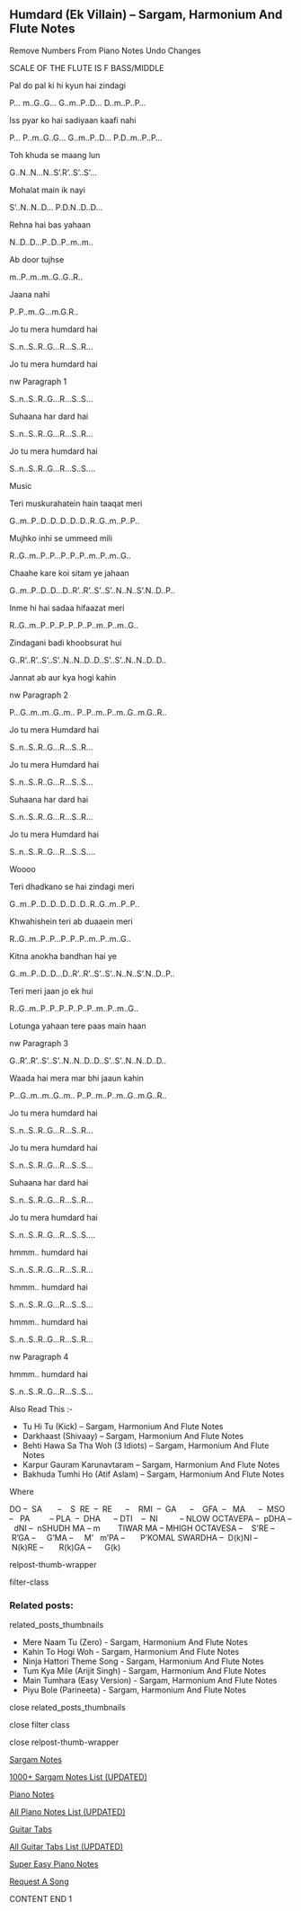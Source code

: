 
## Humdard (Ek Villain) – Sargam, Harmonium And Flute Notes

Remove Numbers From Piano Notes
Undo Changes

SCALE OF THE FLUTE IS F BASS/MIDDLE

Pal do pal ki hi kyun hai zindagi

P… m..G..G… G..m..P..D… D..m..P..P…

Iss pyar ko hai sadiyaan kaafi nahi

P… P..m..G..G… G..m..P..D… P.D..m..P..P…

Toh khuda se maang lun

G..N..N…N..S’.R’..S’..S’…

Mohalat main ik nayi

S’..N..N..D… P.D.N..D..D…

Rehna hai bas yahaan

N..D..D…P..D..P..m..m..

Ab door tujhse

m..P..m..m..G..G..R..

Jaana nahi

P..P..m..G…m.G.R..

Jo tu mera humdard hai

S..n..S..R..G…R…S..R…

Jo tu mera humdard hai

nw Paragraph 1

S..n..S..R..G…R…S..S…

Suhaana har dard hai

S..n..S..R..G…R…S..R…

Jo tu mera humdard hai

S..n..S..R..G…R…S..S….

Music

Teri muskurahatein hain taaqat meri

G..m..P..D..D..D..D..D..R..G..m..P..P..

Mujhko inhi se ummeed mili

R..G..m..P..P…P..P..P..m..P..m..G..

Chaahe kare koi sitam ye jahaan

G..m..P..D..D…D..R’..R’..S’..S’..N..N..S’.N..D..P..

Inme hi hai sadaa hifaazat meri

R..G..m..P..P..P..P..P..P..m..P..m..G..

Zindagani badi khoobsurat hui

G..R’..R’..S’..S’..N..N..D..D..S’..S’..N..N..D..D..

Jannat ab aur kya hogi kahin

nw Paragraph 2

P…G..m..m..G..m.. P..P..m..P..m..G..m.G..R..

Jo tu mera Humdard hai

S..n..S..R..G…R…S..R…

Jo tu mera Humdard hai

S..n..S..R..G…R…S..S…

Suhaana har dard hai

S..n..S..R..G…R…S..R…

Jo tu mera Humdard hai

S..n..S..R..G…R…S..S….

Woooo

Teri dhadkano se hai zindagi meri

G..m..P..D..D..D..D..D..R..G..m..P..P..

Khwahishein teri ab duaaein meri

R..G..m..P..P…P..P..P..m..P..m..G..

Kitna anokha bandhan hai ye

G..m..P..D..D…D..R’..R’..S’..S’..N..N..S’.N..D..P..

Teri meri jaan jo ek hui

R..G..m..P..P..P..P..P..P..m..P..m..G..

Lotunga yahaan tere paas main haan

nw Paragraph 3

G..R’..R’..S’..S’..N..N..D..D..S’..S’..N..N..D..D..

Waada hai mera mar bhi jaaun kahin

P…G..m..m..G..m.. P..P..m..P..m..G..m.G..R..

Jo tu mera humdard hai

S..n..S..R..G…R…S..R…

Jo tu mera humdard hai

S..n..S..R..G…R…S..S…

Suhaana har dard hai

S..n..S..R..G…R…S..R…

Jo tu mera humdard hai

S..n..S..R..G…R…S..S….

hmmm.. humdard hai

S..n..S..R..G…R…S..R…

hmmm.. humdard hai

S..n..S..R..G…R…S..S…

hmmm.. humdard hai

S..n..S..R..G…R…S..R…

nw Paragraph 4

hmmm.. humdard hai

S..n..S..R..G…R…S..S…

Also Read This :-

* Tu Hi Tu (Kick) – Sargam, Harmonium And Flute Notes
* Darkhaast (Shivaay) – Sargam, Harmonium And Flute Notes
* Behti Hawa Sa Tha Woh (3 Idiots) – Sargam, Harmonium And Flute Notes
* Karpur Gauram Karunavtaram – Sargam, Harmonium And Flute Notes
* Bakhuda Tumhi Ho (Atif Aslam) – Sargam, Harmonium And Flute Notes

Where

DO –  SA       –    S  RE  –  RE      –    RMI  –  GA      –    GFA  –   MA      –  MSO  –   PA         – PLA  –  DHA      – DTI    –  NI          – NLOW OCTAVEPA –  pDHA –  dNI –  nSHUDH MA – m        TIWAR MA – MHIGH OCTAVESA –    S’RE –     R’GA –     G’MA –     M’   m’PA –       P’KOMAL SWARDHA –  D(k)NI –       N(k)RE –       R(k)GA –      G(k)

relpost-thumb-wrapper

filter-class

### Related posts:

related_posts_thumbnails

* Mere Naam Tu (Zero) - Sargam, Harmonium And Flute Notes
* Kahin To Hogi Woh - Sargam, Harmonium And Flute Notes
* Ninja Hattori Theme Song - Sargam, Harmonium And Flute Notes
* Tum Kya Mile (Arijit Singh) - Sargam, Harmonium And Flute Notes
* Main Tumhara (Easy Version) - Sargam, Harmonium And Flute Notes
* Piyu Bole (Parineeta) - Sargam, Harmonium And Flute Notes

close related_posts_thumbnails

close filter class

close relpost-thumb-wrapper

[Sargam Notes](https://www.notationsworld.com/sargam-notes.html)

[1000+ Sargam Notes List (UPDATED)](https://www.notationsworld.com/all-songs-list-sargam-notes.html)

[Piano Notes](https://www.notationsworld.com/piano-notes.html)

[All Piano Notes List (UPDATED)](https://www.notationsworld.com/all-songs-list-piano-notes.html)

[Guitar Tabs](https://www.notationsworld.com/guitar-tabs.html)

[All Guitar Tabs List (UPDATED)](https://www.notationsworld.com/all-songs-list-guitar-tabs.html)

[Super Easy Piano Notes](https://studywall.in/)

[Request A Song](https://www.notationsworld.com/request-a-song.html)

CONTENT END 1


